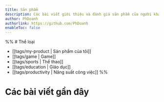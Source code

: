 ```yaml
---
title: Sản phẩm
description: Các bài viết giới thiệu và đánh giá sản phẩm của người khác, trong đó có mình. 
author: PhDoanh
authorlink: https://github.com/PhDoanh
enableToc: false
---
```

%% # Thể loại
- [[tags/my-product | Sản phẩm của tôi]]
- [[tags/game | Game]]
- [[tags/sports | Thể thao]]
- [[tags/education | Giáo dục]]
- [[tags/productivity | Năng suất công việc]]
%%
# Các bài viết gần đây
